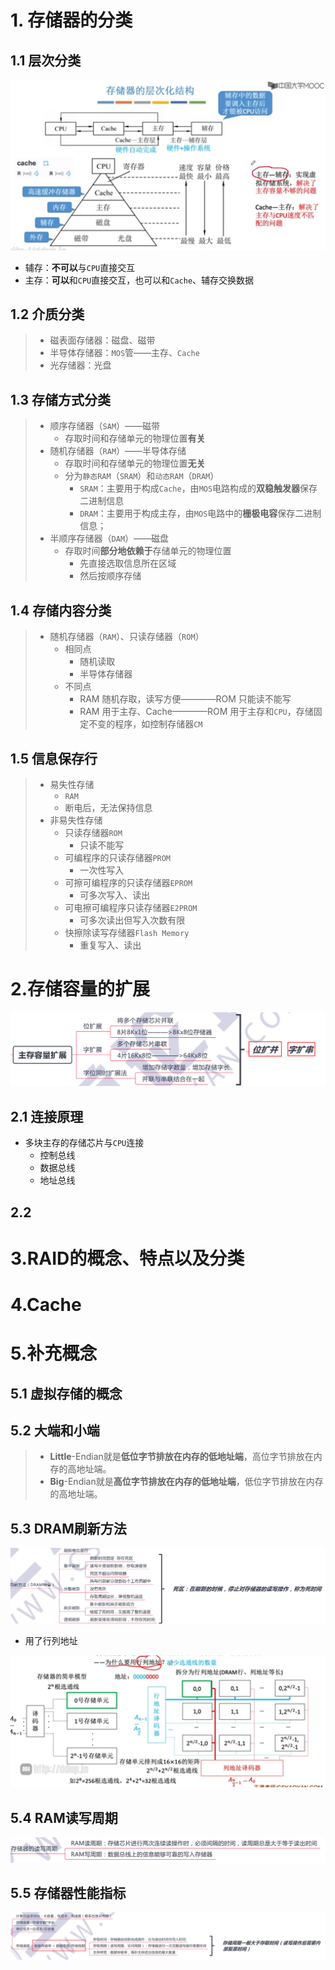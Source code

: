 # 1. 存储器的分类
## 1.1 层次分类

![picture 2](../assets/e3ee0b01baac75df9aec2ccb55393bbb0bee2c8b15674ad2531b7a9bcb78cd16.png)  
- 辅存：**不可以**与`CPU`直接交互
- 主存：**可以**和`CPU`直接交互，也可以和`Cache`、辅存交换数据

## 1.2 介质分类
> - 磁表面存储器：磁盘、磁带
> - 半导体存储器：`MOS`管——主存、`Cache`
> - 光存储器：光盘

## 1.3 存储方式分类
> - 顺序存储器（`SAM`）——磁带
>   - 存取时间和存储单元的物理位置**有关**
> - 随机存储器（`RAM`）——半导体存储
>   - 存取时间和存储单元的物理位置**无关**
>   - 分为`静态RAM`（`SRAM`）和`动态RAM`（`DRAM`）
>       - `SRAM`：主要用于构成`Cache`，由`MOS`电路构成的**双稳触发器**保存二进制信息
>       - `DRAM`：主要用于构成主存，由`MOS`电路中的**栅极电容**保存二进制信息；
> - 半顺序存储器（`DAM`）——磁盘
>   - 存取时间**部分地依赖于**存储单元的物理位置
>       - 先直接选取信息所在区域
>       - 然后按顺序存储
> 


## 1.4 存储内容分类
> - 随机存储器（`RAM`）、只读存储器（`ROM`）
>   - 相同点
>       - 随机读取
>       - 半导体存储器
>   - 不同点
>       - RAM 随机存取，读写方便————ROM 只能读不能写
>       - RAM 用于主存、Cache————ROM 用于主存和`CPU`，存储固定不变的程序，如控制存储器`CM`

## 1.5 信息保存行
> - 易失性存储
>   - `RAM`
>   - 断电后，无法保持信息
> - 非易失性存储
>   - 只读存储器`ROM`
>       - 只读不能写
>    - 可编程序的只读存储器`PROM`
>      - 一次性写入
>    - 可擦可编程序的只读存储器`EPROM`
>       - 可多次写入、读出
>   - 可电擦可编程序只读存储器`E2PROM`
>     - 可多次读出但写入次数有限
>   - 快擦除读写存储器`Flash Memory`
>     - 重复写入、读出

# 2.存储容量的扩展

![picture 7](../assets/9bf58b72b5a6b79f617bd9d99a9c9a577850ba4235711490f0e647fcd2245bed.png)  


## 2.1 连接原理
- 多块主存的存储芯片与`CPU`连接
   - 控制总线
   - 数据总线
   - 地址总线

## 2.2 






# 3.RAID的概念、特点以及分类

# 4.Cache

# 5.补充概念

## 5.1 虚拟存储的概念

## 5.2 大端和小端
>-  **Little**-Endian就是**低位字节排放在内存的低地址端**，高位字节排放在内存的高地址端。
>-  **Big**-Endian就是**高位字节排放在内存的低地址端**，低位字节排放在内存的高地址端。

## 5.3 DRAM刷新方法

![picture 3](../assets/86b5e12d1d2a64888b8c3438c25da9520bce25aa96ca51954ce598ffa6f803db.png)  

- 用了行列地址

![picture 4](../assets/6d2b1084e9b8eb357e9f6178299123bab95c5d6f8be3416329424a9f99f1280b.png)  


## 5.4 RAM读写周期

![picture 5](../assets/8343556ab4e65072630155972283568470eb5a2b6fb26b2db4f7d12108f13cb3.png)  


## 5.5 存储器性能指标

![picture 6](../assets/290cd86e9815f7b39e9659b3ff7d2d023ea250bbe41208e6848688bea3d2953f.png)  


